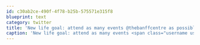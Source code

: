 ```yaml
---
id: c30ab2ce-490f-4f78-b25b-575571e315f8
blueprint: text
category: twitter
title: 'New life goal: attend as many events @thebanffcentre as possible'
caption: 'New life goal: attend as many events <span class="username username_linked">@<a href="https://twitter.com/thebanffcentre" title="The Banff Centre">thebanffcentre</a></span> as possible'
---
```

